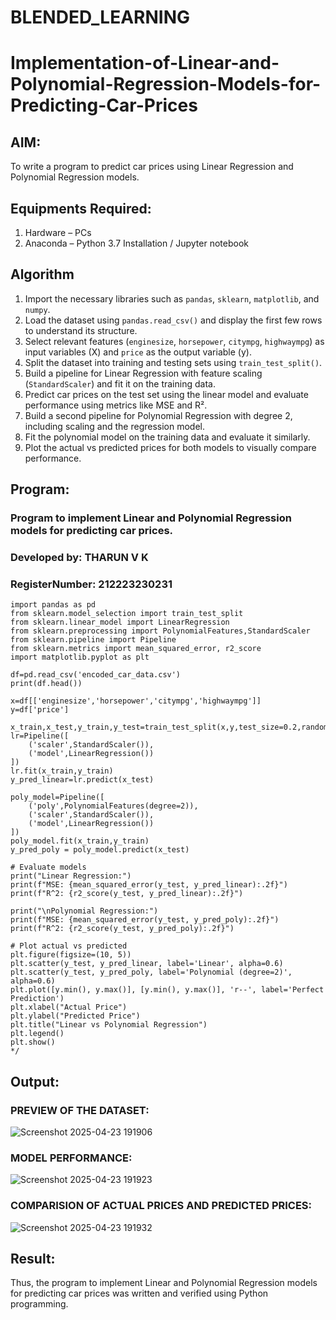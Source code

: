 # BLENDED_LEARNING
# Implementation-of-Linear-and-Polynomial-Regression-Models-for-Predicting-Car-Prices

## AIM:
To write a program to predict car prices using Linear Regression and Polynomial Regression models.

## Equipments Required:
1. Hardware – PCs
2. Anaconda – Python 3.7 Installation / Jupyter notebook

## Algorithm

1. Import the necessary libraries such as `pandas`, `sklearn`, `matplotlib`, and `numpy`.
2. Load the dataset using `pandas.read_csv()` and display the first few rows to understand its structure.
3. Select relevant features (`enginesize`, `horsepower`, `citympg`, `highwaympg`) as input variables (X) and `price` as the output variable (y).
4. Split the dataset into training and testing sets using `train_test_split()`.
5. Build a pipeline for Linear Regression with feature scaling (`StandardScaler`) and fit it on the training data.
6. Predict car prices on the test set using the linear model and evaluate performance using metrics like MSE and R².
7. Build a second pipeline for Polynomial Regression with degree 2, including scaling and the regression model.
8. Fit the polynomial model on the training data and evaluate it similarly.
9. Plot the actual vs predicted prices for both models to visually compare performance.

## Program:
### Program to implement Linear and Polynomial Regression models for predicting car prices.
### Developed by: THARUN V K 
### RegisterNumber: 212223230231
```
import pandas as pd
from sklearn.model_selection import train_test_split
from sklearn.linear_model import LinearRegression
from sklearn.preprocessing import PolynomialFeatures,StandardScaler
from sklearn.pipeline import Pipeline
from sklearn.metrics import mean_squared_error, r2_score
import matplotlib.pyplot as plt

df=pd.read_csv('encoded_car_data.csv')
print(df.head())

x=df[['enginesize','horsepower','citympg','highwaympg']]
y=df['price']

x_train,x_test,y_train,y_test=train_test_split(x,y,test_size=0.2,random_state=42)
lr=Pipeline([
    ('scaler',StandardScaler()),
    ('model',LinearRegression())
])
lr.fit(x_train,y_train)
y_pred_linear=lr.predict(x_test)

poly_model=Pipeline([
    ('poly',PolynomialFeatures(degree=2)),
    ('scaler',StandardScaler()),
    ('model',LinearRegression())
])
poly_model.fit(x_train,y_train)
y_pred_poly = poly_model.predict(x_test)

# Evaluate models
print("Linear Regression:")
print(f"MSE: {mean_squared_error(y_test, y_pred_linear):.2f}")
print(f"R^2: {r2_score(y_test, y_pred_linear):.2f}")

print("\nPolynomial Regression:")
print(f"MSE: {mean_squared_error(y_test, y_pred_poly):.2f}")
print(f"R^2: {r2_score(y_test, y_pred_poly):.2f}")

# Plot actual vs predicted
plt.figure(figsize=(10, 5))
plt.scatter(y_test, y_pred_linear, label='Linear', alpha=0.6)
plt.scatter(y_test, y_pred_poly, label='Polynomial (degree=2)', alpha=0.6)
plt.plot([y.min(), y.max()], [y.min(), y.max()], 'r--', label='Perfect Prediction')
plt.xlabel("Actual Price")
plt.ylabel("Predicted Price")
plt.title("Linear vs Polynomial Regression")
plt.legend()
plt.show()
*/
```

## Output:
### PREVIEW OF THE DATASET:
![Screenshot 2025-04-23 191906](https://github.com/user-attachments/assets/d9e28c9c-0a13-4631-8e36-a8150c6873d6)

### MODEL PERFORMANCE:
![Screenshot 2025-04-23 191923](https://github.com/user-attachments/assets/d6510cca-99b7-4e76-94aa-00b2c06cf066)

### COMPARISION OF ACTUAL PRICES AND PREDICTED PRICES:
![Screenshot 2025-04-23 191932](https://github.com/user-attachments/assets/b2cca655-ea9d-4f53-a09a-71cfa7092e3d)

## Result:
Thus, the program to implement Linear and Polynomial Regression models for predicting car prices was written and verified using Python programming.
